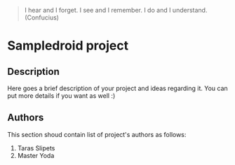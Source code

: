 > I hear and I forget. I see and I remember. I do and I understand.  
>                                                       (Confucius)

# Sampledroid project #

## Description ##
Here goes a brief description of your project and ideas regarding it.
You can put more details if you want as well :)

## Authors ##
This section shoud contain list of project's authors as follows:

1. Taras Slipets
2. Master Yoda

